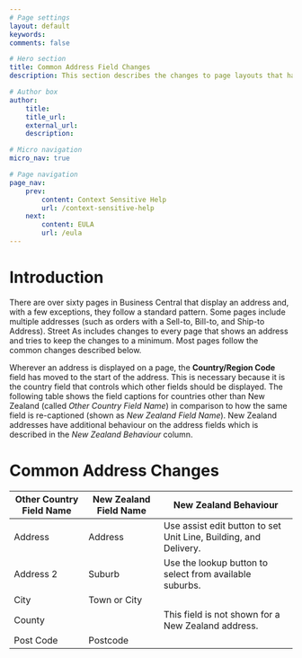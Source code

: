 ```yaml
---
# Page settings
layout: default
keywords:
comments: false

# Hero section
title: Common Address Field Changes
description: This section describes the changes to page layouts that have been made to accommodate a New Zealand address. To make integration with other systems continue to work we have used the same fields as the standard addresses but have changed the caption of the fields to reflect the new usage.

# Author box
author:
    title:
    title_url: 
    external_url: 
    description: 

# Micro navigation
micro_nav: true

# Page navigation
page_nav:
    prev:
        content: Context Sensitive Help
        url: /context-sensitive-help
    next:
        content: EULA
        url: /eula
---
```


# Introduction

There are over sixty pages in Business Central that display an address and, with a few exceptions, they follow a standard pattern. Some pages include multiple addresses (such as orders with a Sell-to, Bill-to, and Ship-to Address). Street As includes changes to every page that shows an address and tries to keep the changes to a minimum. Most pages follow the common changes described below.

Wherever an address is displayed on a page, the **Country/Region Code** field has moved to the start of the address. This is necessary because it is the country field that controls which other fields should be displayed. The following table shows the field captions for countries other than New Zealand (called _Other Country Field Name_) in comparison to how the same field is re-captioned (shown as _New Zealand Field Name_). New Zealand addresses have additional behaviour on the address fields which is described in the _New Zealand Behaviour_ column.

# Common Address Changes

| Other Country Field Name | New Zealand Field Name | New Zealand Behaviour |
|-|-|-|
| Address   | Address      | Use assist edit button to set Unit Line, Building, and Delivery. |
| Address 2 | Suburb       | Use the lookup button to select from available suburbs. |
| City      | Town or City |  |
| County    |  | This field is not shown for a New Zealand address. |
| Post Code | Postcode |  |
